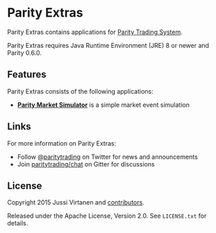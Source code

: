 # Parity Extras

Parity Extras contains applications for [Parity Trading System][].

  [Parity Trading System]: https://github.com/paritytrading/parity

Parity Extras requires Java Runtime Environment (JRE) 8 or newer and Parity 0.6.0.

## Features

Parity Extras consists of the following applications:

- [**Parity Market Simulator**](applications/sim) is a simple market event
  simulation

## Links

For more information on Parity Extras:

- Follow [@paritytrading](https://twitter.com/paritytrading) on Twitter for
  news and announcements
- Join [paritytrading/chat](https://gitter.im/paritytrading/chat) on Gitter
  for discussions

## License

Copyright 2015 Jussi Virtanen and [contributors][].

  [contributors]: https://github.com/paritytrading/parity-extras/graphs/contributors

Released under the Apache License, Version 2.0. See `LICENSE.txt` for details.

